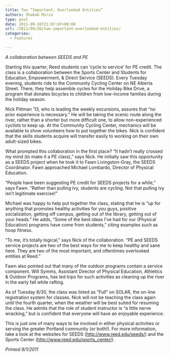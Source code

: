 ```yaml
---
title: Two “Important, Overlooked Entities”
authors: Shabab Mirza
type: post
date: 2011-09-26T21:07:07+00:00
url: /2011/09/26/two-important-overlooked-entities/
categories:
  - Features

---
```

_A collaboration between SEEDS and PE_

Starting this quarter, Reed students can ‘cycle to service’ for PE credit. The class is a collaboration between the Sports Center and Students for Education, Empowerment, & Direct Service (SEEDS). Every Tuesday evening, students ride to the Community Cycling Center on NE Alberta Street. There, they help assemble cycles for the Holiday Bike Drive, a program that donates bicycles to children from low-income families during the holiday season.

Nick Pittman ’13, who is leading the weekly excursions, assures that “no prior experience is necessary.” He will be taking the scenic route along the river, rather than a shorter but more difficult one, to allow non-experienced cyclists to keep up. At the Community Cycling Center, mechanics will be available to show volunteers how to put together the bikes. Nick is confident that the skills students acquire will transfer easily to working on their own adult-sized bikes.

What prompted this collaboration in the first place? “It hadn’t really crossed my mind (to make it a PE class),” says Nick. He initially saw this opportunity as a SEEDS project when he took it to Fawn Livingston-Gray, the SEEDS Coordinator. Fawn approached Michael Lombardo, Director of Physical Education.

“People have been suggesting PE credit for SEEDS projects for a while,” says Fawn. “Rather than pulling ivy, students are cycling. Not that pulling ivy isn’t legitimate exercise!”

Michael was happy to help put together the class, stating that he is “up for anything that promotes healthy activities for you guys, positive socialization, getting off campus, getting out of the library, getting out of your heads.” He adds, “Some of the best ideas I’ve had for our (Physical Education) programs have come from students,” citing examples such as hoop fitness.

“To me, it’s totally logical,” says Nick of the collaboration. “PE and SEEDS service projects are two of the best ways for me to keep healthy and sane here. They are two of the most important, and oftentimes overlooked entities at Reed.”

Fawn also pointed out that many of the outdoor programs contain a service component. Will Symms, Assistant Director of Physical Education, Athletics & Outdoor Programs, has led trips for such activities as cleaning up the river in the early fall while rafting.

As of Tuesday 8/30, the class was listed as “Full” on SOLAR, the on-line registration system for classes. Nick will not be teaching the class again until the fourth quarter, when the weather will be best suited for resuming the class. He admits that the role of student instructor is “a little nerve wracking,” but is confident that everyone will have an enjoyable experience.

This is just one of many ways to be involved in either physical activities or serving the greater Portland community (or both!). For more information, take a look at the websites for SEEDS (http://www.reed.edu/seeds/) and the Sports Center (http://www.reed.edu/sports_center/).

_Printed 9/1/2011_